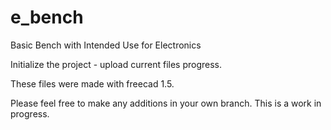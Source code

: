 # e_bench
Basic Bench with Intended Use for Electronics

Initialize the project - upload current files progress.

These files were made with freecad 1.5.

Please feel free to make any additions in your own branch. This is a work in progress.